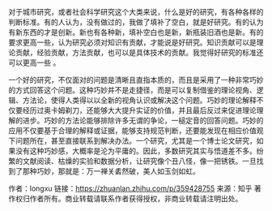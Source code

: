 对于城市研究，或者社会科学研究这个大类来说，什么是好的研究，有各种各样的判断标准。有的人认为，没有做过的，我做了填补了空白，就是好研究。有的认为有新东西的才是创新。新也有各种新，填补空白也是新，新瓶装旧酒也是新。有的要求更高一些，认为研究必须对知识有贡献，才能说是好研究。知识贡献可以是理论贡献，经验贡献，方法贡献，也可以是具体技术的贡献。我觉得好研究的标准还可以更高一些 。

一个好的研究，不仅面对的问题是清晰且直指本质的，而且是采用了一种非常巧妙的方式回答这个问题。这种巧妙并不是走捷径，而是可以复制借鉴的理论视角、逻辑、方法论，使得人类得以以全新的视角认识或解决这个问题。巧妙的理论解释不仅要经历过奥卡姆剃刀，还能够大大提升实证的价值，并且最后反过来促进理论理解的进步。巧妙的方法论能够排除许多无谓的争论，一槌定音的回答问题。巧妙的应用不仅要基于合理的解释或证据，能够支持规范判断，还要能发现在相应价值观下问题所在，甚至直接联系到解决办法。一个研究，尤其是一个博士论文研究，如果没有这种巧妙感，大概率是沦为平庸的。因此，多数研究其实与悟道差不多。纷繁的文献阅读、枯燥的实验和数据分析，让研究像个丑八怪，像一把锈铁。一旦找到了那种巧妙，那就是：万一禅关砉然破，美人如玉剑如虹。

作者：longxu
链接：https://zhuanlan.zhihu.com/p/359428755
来源：知乎
著作权归作者所有。商业转载请联系作者获得授权，非商业转载请注明出处。
